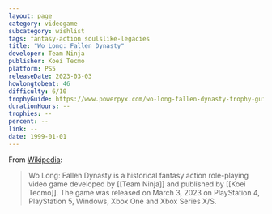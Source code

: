 ```yaml
---
layout: page
category: videogame
subcategory: wishlist
tags: fantasy-action soulslike-legacies
title: "Wo Long: Fallen Dynasty"
developer: Team Ninja
publisher: Koei Tecmo
platform: PS5
releaseDate: 2023-03-03
howlongtobeat: 46
difficulty: 6/10
trophyGuide: https://www.powerpyx.com/wo-long-fallen-dynasty-trophy-guide-roadmap/
durationHours: --
trophies: --
percent: --
link: --
date: 1999-01-01
---
```


From [Wikipedia](https://en.wikipedia.org/wiki/Wo_Long:_Fallen_Dynasty):

> Wo Long: Fallen Dynasty is a historical fantasy action role-playing video game developed by [[Team Ninja]] and published by [[Koei Tecmo]]. The game was released on March 3, 2023 on PlayStation 4, PlayStation 5, Windows, Xbox One and Xbox Series X/S.
